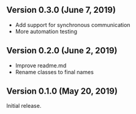 ## Version 0.3.0 (June 7, 2019)
- Add support for synchronous communication
- More automation testing

## Version 0.2.0 (June 2, 2019)
- Improve readme.md 
- Rename classes to final names

## Version 0.1.0 (May 20, 2019)

Initial release.

##

